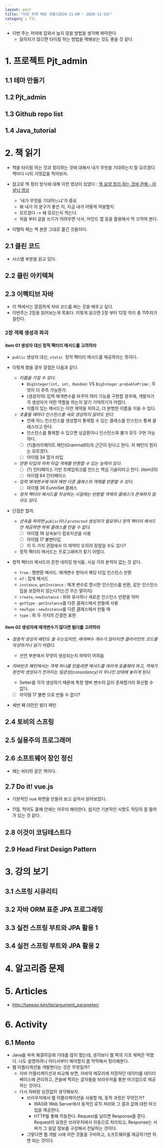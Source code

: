 ```yaml
---
layout: post
title: "이번 주에 배운 것들(2020-11-08 ~ 2020-11-14)"
category : TIL
---
```



- 이번 주는 저녁에 집와서 눕지 않을 방법을 생각해 봐야한다.
  - 읽히지가 않으면 타이핑 하는 방법을 택해보는 것도 좋을 것 같다.




# 1. 프로젝트 Pjt_admin

## 1.1 테마 만들기
## 1.2 Pjt_admin
## 1.3 Github repo list
## 1.4 Java_tutorial



# 2. 책 읽기

- 책을 타이핑 하는 것과 정리하는 것에 대해서 내가 무엇을 기대하는지 잘 모르겠다. 책마다 나의 기댓값을 적어보자.
- 참고로 책 정리 방식에 대해 이런 영상이 있었다 : [책 요약 정리 하는 것에 관해 - 아샬님 영상](https://www.youtube.com/watch?v=FKNDKS4q80w&ab_channel=%EC%BD%94%EB%94%A9%EC%9D%98%EC%8B%A0%EC%95%84%EC%83%AC)
  - '내가 무엇을 기대하느냐'가 중요
  - 왜 내가 이 문구가 좋은 지, 지금 내가 어떻게 적용할지
  - 모르겠다 -> 왜 모르는지 적는다.
  - 처음 부터 글을 쓰기가 어려우면 낙서, 마인드 맵 등을 활용해서 막 끄적여 본다. 

- 이탤릭 체는 책 본문 그대로 옮긴 것들이다.



## 2.1 클린 코드

- 시스템 부분을 읽고 있다.



## 2.2 클린 아키텍쳐



## 2.3 이펙티브 자바

- 이 책에서는 깔끔하게 자바 코드를 짜는 것을 배우고 싶다.
- 이번주는 2장을 읽어보는게 목표다. 이렇게 읽으면 2장 부터 12장 까지 총 11주차가 걸린다.

### 2장 객체 생성과 파괴

#### item 01 생성자 대신 정적 팩터리 메서드를 고려하라

- `public` 생성자 대신, `static `정적 팩터리 메서드를 제공하라는 뜻이다.

- 이렇게 했을 경우 장점은 다음과 같다.

  - *이름을 가질 수 있다.*
    - `BigInteger(int, int, Random)` VS `BigInteger.probablePrime` : 무엇이 더 추측 가능한가.
    - (생성자의) 입력 매개변수를 바꾸어 여러 기능을 구현할 경우에, 개발자가 각 생성자가 어떤 역할을 하는지 알기 기억하기가 어렵다.
    - 이름이 있는 메서드는 이런 제약을 피하고, 더 분명한 이름을 지을 수 있다.
  - *호출될 때마다 인스턴스를 새로 생성하지 않아도 된다.*
    - 언제 어느 인스턴스를 생성할지 통제할 수 있는 클래스를 인스턴스 통제 클래스라고 한다.
    - 인스턴스를 통제할 수 있으면 싱글톤이나 인스턴스화 불가 모두 구현 가능하다.
    - [ ] (?)플라이웨이트 패턴(Gramma95)의 근간이 된다고 한다. 저 패턴이 뭔지는 모르겠다.
    - [ ] 아이템 34 열거 타입
  - *반환 타입의 하위 타입 객체를 반환할 수 있는 능력이 있다.*
    - [ ] (?) 인터페이스 기반 프레임워크를 만드는 핵심 기술이라고 한다. (item20)
    - [ ] 아이템 64 인터페이스

  * *입력 매개변수에 따라 매번 다른 클래스의 객체를 반환할 수 있다.*
    * [ ] 아이템 36 EunmSet 클래스
  * *정적 팩터리 메서드를 작성하는 시점에는 반환할 객체의 클래스가 존재하지 않아도 된다.*

- 단점은 뭘까.

  - *상속을 하려면 `public`이나 `protected` 생성자가 필요하니 정적 팩터리 메서드만 제공하면 하위 클래스를 만들 수 없다.*
    - [ ] 아이템 18 상속보다 컴포지션을 사용
    - [ ] 아이템 17 불변타입
    - [ ] 이 두 가지 관점에서 이 제약이 오히려 장점일 수도 있다?
  - 정적 팩터리 메서드는 프로그래머가 찾기 어렵다.

- 정적 팩터리 메서드의 흔한 네이밍 방식들. 사실 거의 본적이 없는 것 같다.

  - `from` : 형변환 메서드. 매개변수 받아서 해당 타입 인스턴스 반환
  - `of` : 집계 메서드
  - `instance`, `getInstance` : 매개 변수로 명시한 인스턴스를 반환, 같은 인스턴스임을 보장하지 않는다?(는건 무슨 말이지)
  - `create`, `newInstance` : 위와 유사하나 새로운 인스턴스 반환을 의미
  - `getType` : `getInstance`를 다른 클래스에서 만들때 사용
  - `newType` : `newInstance`를 다른 클래스에서 만들 때
  - `type` : 위 두 가지의 간결한 표현



#### item 02 생성자에 매개변수가 많다면 빌더를 고려하라

- *점층적 생성자 패턴도 쓸 수는있지만, 매개벼수 개수가 많아지면 클라이언트 코드를 작성하거나 읽기 어렵다.*

  - 선언 부분에서 무엇이 생성되는지 파악이 어려움

- *자바빈즈 패턴에서는 객체 하나를 만들려면 메서드를 여러개 호출해야 하고, 객체가 완전히 생성되기 전까지는 일관성(consistancy)이 무너진 상태에 놓이게 된다.*

  - Setter를 각각 생성하기 때문에 특정 멤버 변수의 값이 존재할거라 확신할 수 없다.
  - [ ] 아이템 17 불변 으로 만들 수 없다?

- 세번 째 대안은 빌더 패턴

  

## 2.4 토비의 스프링

## 2.5 실용주의 프로그래머
## 2.6 소프트웨어 장인 정신
- 얘는 비타민 같은 책이다. 



## 2.7 Do it! vue.js

- 기본적인 vue 화면을 만들어 보고 싶어서 읽어보았다.

- 11월, 적어도 올해 안에는 마무리 해야한다. 쉽지만 기본적인 사항도 적당히 잘 들어가 있는 것 같다.

  

## 2.8 이것이 코딩테스트다
## 2.9 Head First Design Pattern



# 3. 강의 보기

## 3.1 스프링 시큐리티
## 3.2 자바 ORM 표준 JPA 프로그래밍
## 3.3 실전 스프링 부트와 JPA 활용 1
## 3.4 실전 스프링 부트와 JPA 활용 2



# 4. 알고리즘 문제



# 5. Articles

- http://taewan.kim/tip/argument_parameter/



# 6. Activity

## 6.1 Mento

- Java를 쓱쓱 해결하길래 기대를 많이 했는데, 생각보다 웹 쪽의 기초 체력은 약했다. 나도 설명하려니 어디서부터 해야할지 좀 막막해서 정리해본다.
- 웹 어플리케션을 개발한다는 것은 무엇일까?
  - 자바 어플리케이션과 비교해 보면, 자바의 메모리에 저장하던 데이터를 데이터 베이스에 관리하고, 콘솔에 찍히는 글자들을 브라우저를 통한 마크업으로 제공하는 것이다.
  - 다시 자바랑 상관없이 생각해보자.
    - 브라우저에서 웹 어플리케이션을 사용할 때, 동작 과정은 무엇인가?
      - WAS와 Web Server에서 동적인 로직 처리와 그 결과 값에 대한 마크업을 제공한다.
      - HTTP를 통해 작동한다. Request를 날리면 Response를 준다. Request의 요청은 브라우저에서 자동으로 처리되고, Response는 서버가 그 응답 정보를 구성해서 전달하는 것이다.
    - 그렇다면 웹 개발 시에 이런 것들을 구비하고, 소프트웨어를 제공하기만 하면 되는 것이다.